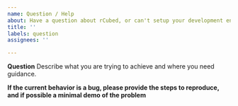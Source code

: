 ```yaml
---
name: Question / Help
about: Have a question about rCubed, or can't setup your development environment? (Search for your question first, it might have been answered already.)
title: ''
labels: question
assignees: ''

---
```


**Question**
Describe what you are trying to achieve and where you need guidance.

**If the current behavior is a bug, please provide the steps to reproduce, and if possible a minimal demo of the problem**
